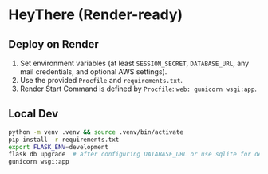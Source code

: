 # HeyThere (Render-ready)

## Deploy on Render
1. Set environment variables (at least `SESSION_SECRET`, `DATABASE_URL`, any mail credentials, and optional AWS settings).
2. Use the provided `Procfile` and `requirements.txt`.
3. Render Start Command is defined by `Procfile`: `web: gunicorn wsgi:app`.

## Local Dev
```bash
python -m venv .venv && source .venv/bin/activate
pip install -r requirements.txt
export FLASK_ENV=development
flask db upgrade  # after configuring DATABASE_URL or use sqlite for dev
gunicorn wsgi:app
```
